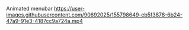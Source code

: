 Animated menubar
https://user-images.githubusercontent.com/90692025/155798649-eb5f3878-6b24-47a9-91e3-4187cc9a724a.mp4

